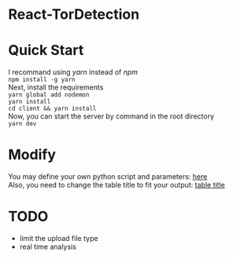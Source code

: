 # React-TorDetection
# Quick Start
I recommand using *yarn* instead of *npm*  
`npm install -g yarn`  
Next, install the requirements  
`yarn global add nodemon`  
`yarn install`  
`cd client && yarn install`  
Now, you can start the server by command in the root directory  
`yarn dev`  
# Modify
You may define your own python script and parameters: [here](server.js#L26)  
Also, you need to change the table title to fit your output: [table title](client/src/components/Home/table.js)  

# TODO
* limit the upload file type
* real time analysis